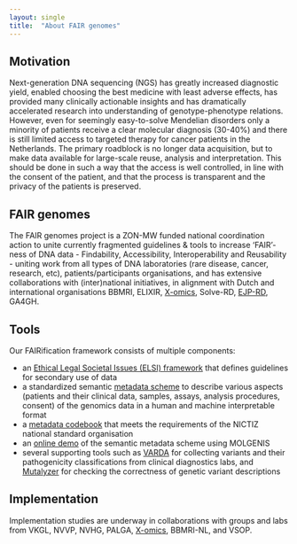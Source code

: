 ```yaml
---
layout: single
title:  "About FAIR genomes"
---
```


## Motivation

Next-generation DNA sequencing (NGS) has greatly increased diagnostic yield, enabled choosing the best medicine with least adverse effects, has provided many clinically actionable insights and has dramatically accelerated research into understanding of genotype-phenotype relations. However, even for seemingly easy-to-solve Mendelian disorders only a minority of patients receive a clear molecular diagnosis (30-40%) and there is still limited access to targeted therapy for cancer patients in the Netherlands. The primary roadblock is no longer data acquisition, but to make data available for large-scale reuse, analysis and interpretation. This should be done in such a way that the access is well controlled, in line with the consent of the patient, and that the process is transparent and the privacy of the patients is preserved. 

## FAIR genomes

The FAIR genomes project is a ZON-MW funded national coordination action to unite currently fragmented guidelines & tools to increase ‘FAIR’-ness of DNA data - Findability, Accessibility, Interoperability and Reusability - uniting work from all types of DNA laboratories (rare disease, cancer, research, etc), patients/participants organisations, and has extensive collaborations with (inter)national initiatives, in alignment with Dutch and international organisations BBMRI, ELIXIR, [X-omics](www.x-omics.nl), Solve-RD, [EJP-RD](https://www.ejprarediseases.org), GA4GH.

## Tools

Our FAIRification framework consists of multiple components:
* an [Ethical Legal Societal Issues (ELSI) framework](https://elsi.health-ri.nl/sites/elsi/files/2021-10/ELSI%20rapport%20FAIR%20Genomes%20okt21%20v4.pdf) that defines guidelines for secondary use of data
* a standardized semantic [metadata scheme](https://github.com/fairgenomes/fairgenomes-semantic-model) to describe various aspects (patients and their clinical data, samples, assays, analysis procedures, consent) of the  genomics data in a human and machine interpretable format
* a [metadata codebook](https://decor.nictiz.nl/art-decor/decor-datasets--fairgenomes-?id=2.16.840.1.113883.2.4.3.11.60.120.1.0&effectiveDate=2020-07-20T08%3A52%3A23&conceptId=2.16.840.1.113883.2.4.3.11.60.120.2.9&conceptEffectiveDate=2020-07-20T08%3A52%3A23 ) that meets the requirements of the NICTIZ national standard organisation
* an [online demo](https://fairgenomes-acc.gcc.rug.nl/) of the semantic metadata scheme using MOLGENIS
* several supporting tools such as [VARDA](https://vkgl.molgeniscloud.org/) for collecting variants and their pathogenicity classifications from clinical diagnostics labs, and [Mutalyzer](https://mutalyzer.nl/) for checking the correctness of genetic variant descriptions


## Implementation

Implementation studies are underway in collaborations with groups and labs from VKGL, NVVP, NVHG, PALGA, [X-omics](www.x-omics.nl), BBMRI-NL, and VSOP.

